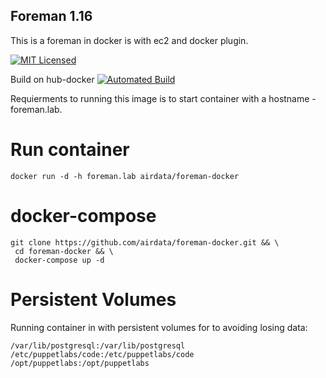Foreman 1.16
-------------
This is a foreman in docker is with ec2 and docker plugin.

[![MIT Licensed](http://img.shields.io/badge/license-MIT-green.svg)](https://tldrlegal.com/license/mit-license)

Build on hub-docker
[![Automated Build](https://img.shields.io/docker/build/dock0/foreman.svg)](https://hub.docker.com/r/airdata/foreman-docker/)



Requierments to running this image is to start container with a hostname - foreman.lab.

Run container
========================

```
docker run -d -h foreman.lab airdata/foreman-docker
```

docker-compose
===============
```
git clone https://github.com/airdata/foreman-docker.git && \
 cd foreman-docker && \
 docker-compose up -d
```

Persistent Volumes 
==================

Running container in with persistent volumes for to avoiding losing data:

 ```
 /var/lib/postgresql:/var/lib/postgresql
 /etc/puppetlabs/code:/etc/puppetlabs/code
 /opt/puppetlabs:/opt/puppetlabs
```
